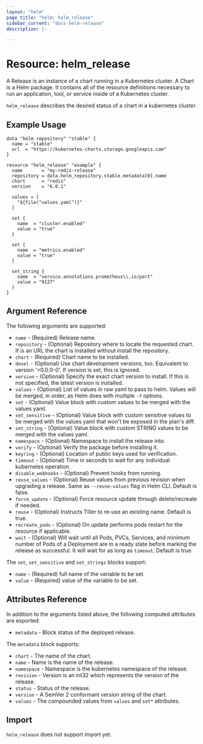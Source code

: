 ```yaml
---
layout: "helm"
page_title: "helm: helm_release"
sidebar_current: "docs-helm-release"
description: |-

---
```


# Resource: helm_release

A Release is an instance of a chart running in a Kubernetes cluster.
A Chart is a Helm package. It contains all of the resource definitions necessary to run an application, tool, or service inside of a Kubernetes cluster.

`helm_release` describes the desired status of a chart in a kubernetes cluster.

## Example Usage

```
data "helm_repository" "stable" {
  name = "stable"
  url  = "https://kubernetes-charts.storage.googleapis.com"
}

resource "helm_release" "example" {
  name       = "my-redis-release"
  repository = data.helm_repository.stable.metadata[0].name
  chart      = "redis"
  version    = "6.0.1"

  values = [
    "${file("values.yaml")}"
  ]

  set {
    name  = "cluster.enabled"
    value = "true"
  }

  set {
    name  = "metrics.enabled"
    value = "true"
  }

  set_string {
    name  = "service.annotations.prometheus\\.io/port"
    value = "9127"
  }
}
```

## Argument Reference

The following arguments are supported:

* `name` - (Required) Release name.
* `repository` - (Optional) Repository where to locate the requested chart. If is an URL the chart is installed without install the repository.
* `chart` - (Required) Chart name to be installed.
* `devel` - (Optional) Use chart development versions, too. Equivalent to version '>0.0.0-0'. If version is set, this is ignored.
* `version` - (Optional) Specify the exact chart version to install. If this is not specified, the latest version is installed.
* `values` - (Optional) List of values in raw yaml to pass to helm. Values will be merged, in order, as Helm does with multiple `-f` options.
* `set` - (Optional) Value block with custom values to be merged with the values yaml.
* `set_sensitive` - (Optional) Value block with custom sensitive values to be merged with the values yaml that won't be exposed in the plan's diff.
* `set_string` - (Optional) Value block with custom STRING values to be merged with the values yaml.
* `namespace` - (Optional) Namespace to install the release into.
* `verify` - (Optional) Verify the package before installing it.
* `keyring` - (Optional) Location of public keys used for verification.
* `timeout` - (Optional) Time in seconds to wait for any individual kubernetes operation.
* `disable_webhooks` - (Optional) Prevent hooks from running.
* `reuse_values` - (Optional) Reuse values from previous revision when upgrading a release. Same as `--reuse-values` flag in Helm CLI. Default is false.
* `force_update` - (Optional) Force resource update through delete/recreate if needed.
* `reuse` - (Optional) Instructs Tiller to re-use an existing name. Default is true.
* `recreate_pods` - (Optional) On update performs pods restart for the resource if applicable.
* `wait` - (Optional) Will wait until all Pods, PVCs, Services, and minimum number of Pods of a Deployment are in a ready state before marking the release as successful. It will wait for as long as `timeout`. Default is true.

The `set`, `set_sensitive` and `set_strings` blocks support:

* `name` - (Required) full name of the variable to be set.
* `value` - (Required) value of the variable to be set.


## Attributes Reference

In addition to the arguments listed above, the following computed attributes are
exported:

* `metadata` - Block status of the deployed release.

The `metadata` block supports:

* `chart` - The name of the chart.
* `name` - Name is the name of the release.
* `namespace` - Namespace is the kubernetes namespace of the release.
* `revision` - Version is an int32 which represents the version of the release.
* `status` - Status of the release.
* `version` - A SemVer 2 conformant version string of the chart.
* `values` - The compounded values from `values` and `set*` attributes.

## Import

`helm_release` does not support import yet.
